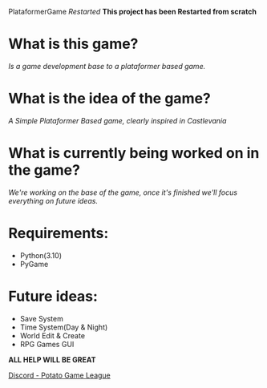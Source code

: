PlataformerGame *Restarted*
**This project has been Restarted from scratch**

# What is this game?
*Is a game development base to a plataformer based game.*

# What is the idea of ​​the game?
*A Simple Plataformer Based game, clearly inspired in Castlevania*

# What is currently being worked on in the game?
*We're working on the base of the game, once it's finished we'll focus everything on future ideas.*

# Requirements:
- Python(3.10)
- PyGame

# Future ideas:
- Save System
- Time System(Day & Night)
- World Edit & Create
- RPG Games GUI

**ALL HELP WILL BE GREAT**

[Discord - Potato Game League](https://discord.gg/fb84sHDX7R)

